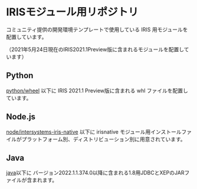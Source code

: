 # IRISモジュール用リポジトリ

コミュニティ提供の開発環境テンプレートで使用している IRIS 用モジュールを配置しています。

（2021年5月24日現在のIRIS2021.1Preview版に含まれるモジュールを配置しています）

## Python
[python/wheel](python/wheel) 以下に IRIS 2021.1 Preview版に含まれる whl ファイルを配置しています。

## Node.js
[node/intersystems-iris-native](node/intersystems-iris-native) 以下に irisnative モジュール用インストールファイルがプラットフォーム別、ディストリビューション別に用意されています。

## Java
[java](./java/)以下に バージョン2022.1.1.374.0以降に含まれる1.8用JDBCとXEPのJARファイルが含まれます。


